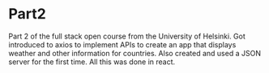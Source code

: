 # Part2
Part 2 of the full stack open course from the University of Helsinki. 
Got introduced to axios to implement APIs to create an app that displays weather and other information for countries. 
Also created and used a JSON server for the first time. 
All this was done in react.
